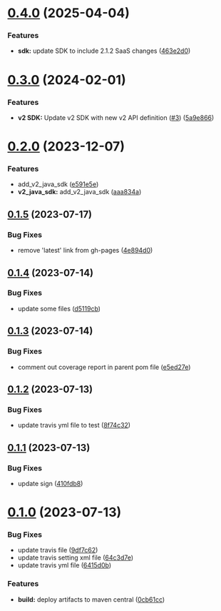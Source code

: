 # [0.4.0](https://github.com/IBM/watsonxdata-java-sdk/compare/0.3.0...0.4.0) (2025-04-04)


### Features

* **sdk:** update SDK to include 2.1.2 SaaS changes ([463e2d0](https://github.com/IBM/watsonxdata-java-sdk/commit/463e2d0916f08f7d0c2acaf98311767633857498))

# [0.3.0](https://github.com/IBM/watsonxdata-java-sdk/compare/0.2.0...0.3.0) (2024-02-01)


### Features

* **v2 SDK:** Update v2 SDK with new v2 API definition ([#3](https://github.com/IBM/watsonxdata-java-sdk/issues/3)) ([5a9e866](https://github.com/IBM/watsonxdata-java-sdk/commit/5a9e86642bc912c76e44fe7900e6a98e2eaae490))

# [0.2.0](https://github.com/IBM/watsonxdata-java-sdk/compare/0.1.5...0.2.0) (2023-12-07)


### Features

* add_v2_java_sdk ([e591e5e](https://github.com/IBM/watsonxdata-java-sdk/commit/e591e5e6c2282ce35f3f98dd4f42f4901fb5b9f8))
* **v2_java_sdk:** add_v2_java_sdk ([aaa834a](https://github.com/IBM/watsonxdata-java-sdk/commit/aaa834a1d4339675e19b22e3e4de7ca697abd46a))

## [0.1.5](https://github.com/IBM/watsonxdata-java-sdk/compare/0.1.4...0.1.5) (2023-07-17)


### Bug Fixes

* remove 'latest' link from gh-pages ([4e894d0](https://github.com/IBM/watsonxdata-java-sdk/commit/4e894d049d541c373c0ac00d28cb7a35639aaa00))

## [0.1.4](https://github.com/IBM/watsonxdata-java-sdk/compare/0.1.3...0.1.4) (2023-07-14)


### Bug Fixes

* update some files ([d5119cb](https://github.com/IBM/watsonxdata-java-sdk/commit/d5119cb73898254c8cfe5dcbaaf913e92ad923a7))

## [0.1.3](https://github.com/IBM/watsonxdata-java-sdk/compare/0.1.2...0.1.3) (2023-07-14)


### Bug Fixes

* comment out coverage report in parent pom file ([e5ed27e](https://github.com/IBM/watsonxdata-java-sdk/commit/e5ed27e0939ff689316f9275a5690e521ce61f1b))

## [0.1.2](https://github.com/IBM/watsonxdata-java-sdk/compare/0.1.1...0.1.2) (2023-07-13)


### Bug Fixes

* update travis yml file to test ([8f74c32](https://github.com/IBM/watsonxdata-java-sdk/commit/8f74c32a006bbc37d9e49bdb03cae7a55328e078))

## [0.1.1](https://github.com/IBM/watsonxdata-java-sdk/compare/0.1.0...0.1.1) (2023-07-13)


### Bug Fixes

* update sign ([410fdb8](https://github.com/IBM/watsonxdata-java-sdk/commit/410fdb81bc7b2ce66624d377cbeb7f68ea8923ac))

# [0.1.0](https://github.com/IBM/watsonxdata-java-sdk/compare/v0.0.1...0.1.0) (2023-07-13)


### Bug Fixes

* update travis file ([9df7c62](https://github.com/IBM/watsonxdata-java-sdk/commit/9df7c62bb186b799852a98bbe90c51bbae0214ef))
* update travis setting xml file ([64c3d7e](https://github.com/IBM/watsonxdata-java-sdk/commit/64c3d7e2cd3708145a6e0c32ff96e923b19a1f08))
* update travis yml file ([6415d0b](https://github.com/IBM/watsonxdata-java-sdk/commit/6415d0bfb977ec4ba2f86f1bd2a7e9ab0227e30a))


### Features

* **build:** deploy artifacts to maven central ([0cb61cc](https://github.com/IBM/watsonxdata-java-sdk/commit/0cb61cc6d40e4c2ad57b380aaf7d3769d06106bd))
